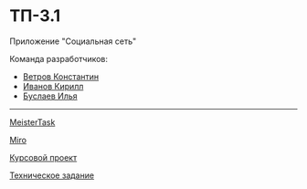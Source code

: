 # ТП-3.1
Приложение "Социальная сеть"

Команда разработчиков:
- [Ветров Константин](https://github.com/phluoroGG)
- [Иванов Кирилл](https://github.com/CATyPH67)
- [Буслаев Илья](https://github.com/Smokee0)

---

[MeisterTask](https://www.meistertask.com/app/project/bz2yKxLy/tp-3-1)

[Miro](https://miro.com/app/board/uXjVMb0eRUM=/?share_link_id=119818405665)

[Курсовой проект](https://1drv.ms/w/s!AkjcFKH763V9hGt_-wTKqcQI8c9D)

[Техническое задание](https://1drv.ms/w/s!AkjcFKH763V9hG3OpbmHl4nvyZ2j)
